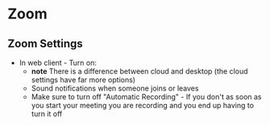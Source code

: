 # Zoom
## Zoom Settings
* In web client - Turn on:
  * **note** There is a difference between cloud and desktop (the cloud settings have far more options)
  * Sound notifications when someone joins or leaves
  * Make sure to turn off "Automatic Recording" - If you don't as soon as you start your meeting you are recording and you end up having to turn it off

